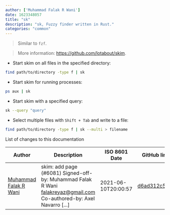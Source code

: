 ```yaml
---
author: ['Muhammad Falak R Wani']
date: 1623348057
title: "sk"
description: "sk, Fuzzy finder written in Rust."
categories: "common"
---
```

> Similar to `fzf`.

> More information: <https://github.com/lotabout/skim>.

- Start skim on all files in the specified directory:

```bash
find path/to/directory -type f | sk
```

- Start skim for running processes:

```bash
ps aux | sk
```

- Start skim with a specified query:

```bash
sk --query "query"
```

- Select multiple files with `Shift + Tab` and write to a file:

```bash
find path/to/directory -type f | sk --multi > filename
```
List of changes to this documentation


Author | Description | ISO 8601 Date | GitHub link
------|-----|-----|-----
[Muhammad Falak R Wani](mailto:falakreyaz@gmail.com) | skim: add page (#6081) Signed-off-by: Muhammad Falak R Wani <falakreyaz@gmail.com> Co-authored-by: Axel Navarro [...] | 2021-06-10T20:00:57 | [d6ad312c5fa0](https://github.com/tldr-pages/tldr/commit/d6ad312c5fa031d385109f7faee26964af8acec3)

